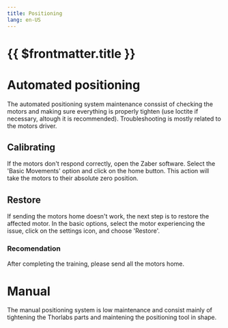 ```yaml
---
title: Positioning
lang: en-US
---
```


# {{ $frontmatter.title }}

# Automated positioning

The automated positioning system maintenance conssist of checking the motors and making sure everything is properly tighten (use loctite if necessary, altough it is recommended). Troubleshooting is mostly related to the motors driver.

## Calibrating 

If the motors don't respond correctly, open the Zaber software. Select the 'Basic Movements' option and click on the home button. This action will take the motors to their absolute zero position.

## Restore 
If sending the motors home doesn't work, the next step is to restore the affected motor. In the basic options, select the motor experiencing the issue, click on the settings icon, and choose 'Restore'.

### Recomendation
After completing the training, please send all the motors home.

# Manual

The manual positioning system is low maintenance and consist mainly of tightening the Thorlabs parts and maintening the positioning tool in shape.